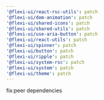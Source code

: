 ```yaml
---
'@flexi-ui/react-rsc-utils': patch
'@flexi-ui/dom-animation': patch
'@flexi-ui/shared-icons': patch
'@flexi-ui/shared-utils': patch
'@flexi-ui/use-aria-button': patch
'@flexi-ui/react-utils': patch
'@flexi-ui/spinner': patch
'@flexi-ui/button': patch
'@flexi-ui/ripple': patch
'@flexi-ui/system-rsc': patch
'@flexi-ui/system': patch
'@flexi-ui/theme': patch
---
```


fix:peer dependencies
